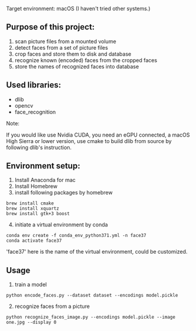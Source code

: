 Target environment: macOS (I haven't tried other systems.)

## Purpose of this project:
1. scan picture files from a mounted volume
2. detect faces from a set of picture files
3. crop faces and store them to disk and database
4. recognize known (encoded) faces from the cropped faces
5. store the names of recognized faces into database

## Used libraries:
- dlib
- opencv
- face_recognition

Note:

If you would like use Nvidia CUDA, you need an eGPU connected, a macOS High Sierra or lower version, use cmake to build dlib from source by following dlib's instruction.

## Environment setup:

1. Install Anaconda for mac
2. Install Homebrew
3. install following packages by homebrew

```
brew install cmake
brew install xquartz
brew install gtk+3 boost
```

4. initiate a virtual environment by conda

```
conda env create -f conda_env_python371.yml -n face37
conda activate face37
```
'face37' here is the name of the virtual environment, could be customized.

## Usage

1. train a model

```
python encode_faces.py --dataset dataset --encodings model.pickle
```

2. recognize faces from a picture

```
python recognize_faces_image.py --encodings model.pickle --image one.jpg --display 0
```
